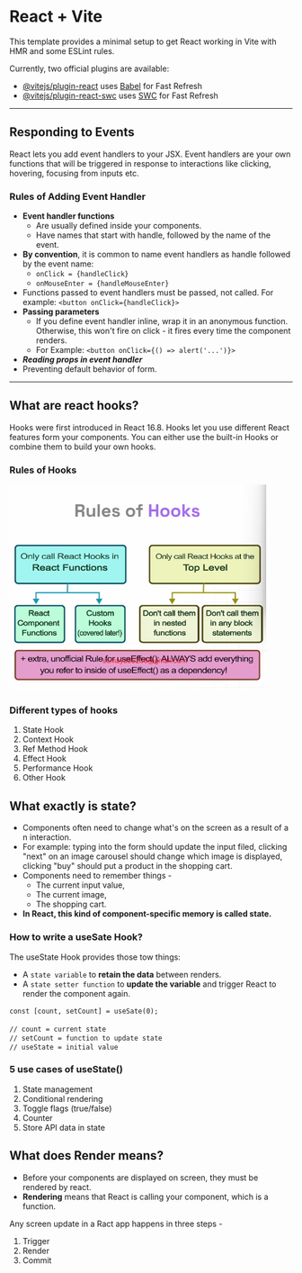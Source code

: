 # React + Vite

This template provides a minimal setup to get React working in Vite with HMR and some ESLint rules.

Currently, two official plugins are available:

- [@vitejs/plugin-react](https://github.com/vitejs/vite-plugin-react/blob/main/packages/plugin-react/README.md) uses [Babel](https://babeljs.io/) for Fast Refresh
- [@vitejs/plugin-react-swc](https://github.com/vitejs/vite-plugin-react-swc) uses [SWC](https://swc.rs/) for Fast Refresh

---

## Responding to Events

React lets you add event handlers to your JSX. Event handlers are your own functions that will be triggered in response to interactions like clicking, hovering, focusing from inputs etc.

### Rules of Adding Event Handler

- **Event handler functions**
  - Are usually defined inside your components.
  - Have names that start with handle, followed by the name of the event.
- **By convention**, it is common to name event handlers as handle followed by the event name:
  - `onClick = {handleClick}`
  - `onMouseEnter = {handleMouseEnter}`
- Functions passed to event handlers must be passed, not called. For example: `<button onClick={handleClick}>`
- **Passing parameters**
  - If you define event handler inline, wrap it in an anonymous function. Otherwise, this won't fire on click - it fires every time the component renders.
  - For Example: `<button onClick={() => alert('...')}>`
- ***Reading props in event handler***
- Preventing default behavior of form.

---

## What are react hooks?

Hooks were first introduced in React 16.8. Hooks let you use different React features form your components. You can either use the built-in Hooks or combine them to build your own hooks.

### Rules of Hooks

![rules of hooks](./src/assets/rules-of-hooks.png)

### Different types of hooks

1. State Hook
2. Context Hook
3. Ref Method Hook
4. Effect Hook
5. Performance Hook
6. Other Hook

## What exactly is state?

- Components often need to change what's on the screen as a result of a n interaction.
- For example: typing into the form should update the input filed, clicking "next" on an image carousel should change which image is displayed, clicking "buy" should put a product in the shopping cart.
- Components need to remember things -
  - The current input value,
  - The current image,
  - The shopping cart.
- **In React, this kind of component-specific memory is called state.**

### How to write a useSate Hook?

The useState Hook provides those tow things:

- A `state variable` to **retain the data** between renders.
- A `state setter function` to **update the variable** and trigger React to render the component again.

```JSX
const [count, setCount] = useSate(0);

// count = current state
// setCount = function to update state
// useState = initial value
```

### 5 use cases of useState()

1. State management
2. Conditional rendering
3. Toggle flags (true/false)
4. Counter
5. Store API data in state

## What does Render means?

- Before your components are displayed on screen, they must be rendered by react.
- **Rendering** means that React is calling your component, which is a function.

Any screen update in a Ract app happens in three steps -

1. Trigger
2. Render
3. Commit
